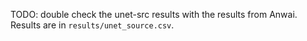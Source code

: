 TODO: double check the unet-src results with the results from Anwai.
Results are in `results/unet_source.csv`.
